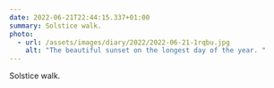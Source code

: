 ```yaml
---
date: 2022-06-21T22:44:15.337+01:00
summary: Solstice walk.
photo:
  - url: /assets/images/diary/2022/2022-06-21-1rqbu.jpg
    alt: "The beautiful sunset on the longest day of the year. "
---
```

Solstice walk. 
